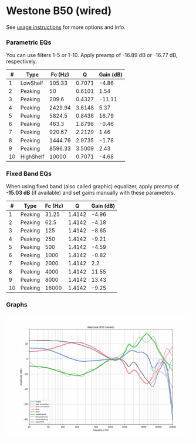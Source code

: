 # Westone B50 (wired)
See [usage instructions](https://github.com/jaakkopasanen/AutoEq#usage) for more options and info.

### Parametric EQs
You can use filters 1-5 or 1-10. Apply preamp of -16.89 dB or -16.77 dB, respectively.

|   # | Type      |   Fc (Hz) |      Q |   Gain (dB) |
|-----|-----------|-----------|--------|-------------|
|   1 | LowShelf  |    105.33 | 0.7071 |       -4.86 |
|   2 | Peaking   |     50    | 0.6101 |        1.54 |
|   3 | Peaking   |    209.6  | 0.4327 |      -11.11 |
|   4 | Peaking   |   2429.94 | 3.6148 |        5.37 |
|   5 | Peaking   |   5824.5  | 0.8436 |       16.79 |
|   6 | Peaking   |    463.3  | 1.8798 |       -0.46 |
|   7 | Peaking   |    920.67 | 2.2129 |        1.46 |
|   8 | Peaking   |   1444.76 | 2.9735 |       -1.78 |
|   9 | Peaking   |   8596.33 | 3.5009 |        2.43 |
|  10 | HighShelf |  10000    | 0.7071 |       -4.68 |

### Fixed Band EQs
When using fixed band (also called graphic) equalizer, apply preamp of **-15.03 dB** (if available) and set gains manually with these parameters.

|   # | Type    |   Fc (Hz) |      Q |   Gain (dB) |
|-----|---------|-----------|--------|-------------|
|   1 | Peaking |     31.25 | 1.4142 |       -4.96 |
|   2 | Peaking |     62.5  | 1.4142 |       -4.18 |
|   3 | Peaking |    125    | 1.4142 |       -8.65 |
|   4 | Peaking |    250    | 1.4142 |       -9.21 |
|   5 | Peaking |    500    | 1.4142 |       -4.59 |
|   6 | Peaking |   1000    | 1.4142 |       -0.82 |
|   7 | Peaking |   2000    | 1.4142 |        2.2  |
|   8 | Peaking |   4000    | 1.4142 |       11.55 |
|   9 | Peaking |   8000    | 1.4142 |       13.43 |
|  10 | Peaking |  16000    | 1.4142 |       -9.25 |

### Graphs
![](./Westone%20B50%20(wired).png)
